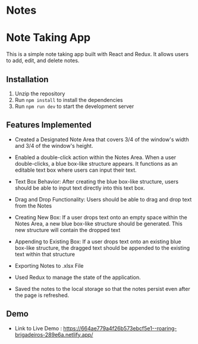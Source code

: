 # Notes
# Note Taking App
This is a simple note taking app built with React and Redux. It allows users to add, edit, and delete notes.

## Installation
1. Unzip the repository
2. Run `npm install` to install the dependencies
3. Run `npm run dev` to start the development server

## Features Implemented
- Created a Designated Note Area that covers 3/4 of the window's
width and 3/4 of the window's height.

- Enabled a double-click action within the Notes Area. When a user
double-clicks, a blue box-like structure appears. It functions as an
editable text box where users can input their text.

- Text Box Behavior: After creating the blue box-like structure, users should be able to input
text directly into this text box.

- Drag and Drop Functionality: Users should be able to drag and drop text from the Notes

- Creating New Box: If a user drops text onto an empty space within the Notes Area, a new
blue box-like structure should be generated. This new structure will contain the dropped
text

- Appending to Existing Box: If a user drops text onto an existing blue box-like structure, the
dragged text should be appended to the existing text within that structure

- Exporting Notes to .xlsx File

- Used Redux to manage the state of the application.
- Saved the notes to the local storage so that the notes persist even after the page is refreshed.

## Demo 
- Link to Live Demo : https://664ae779a4f26b573ebcf5e1--roaring-brigadeiros-289e6a.netlify.app/
  
